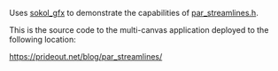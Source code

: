 Uses [sokol_gfx](https://github.com/floooh/sokol) to demonstrate the capabilities of [par_streamlines.h](https://github.com/prideout/par/blob/master/par_streamlines.h).

This is the source code to the multi-canvas application deployed to the
following location:

https://prideout.net/blog/par_streamlines/
